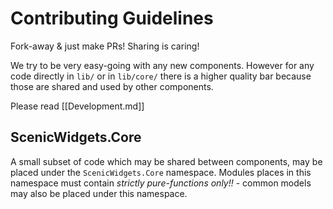 # Contributing Guidelines

Fork-away & just make PRs! Sharing is caring!

We try to be very easy-going with any new components. However for any code
directly in `lib/` or in `lib/core/` there is a higher quality bar because those
are shared and used by other components.

Please read [[Development.md]]

## ScenicWidgets.Core

A small subset of code which may be shared between components, may be placed
under the `ScenicWidgets.Core` namespace. Modules places in this namespace
must contain *strictly pure-functions only!!* - common models may also
be placed under this namespace.
